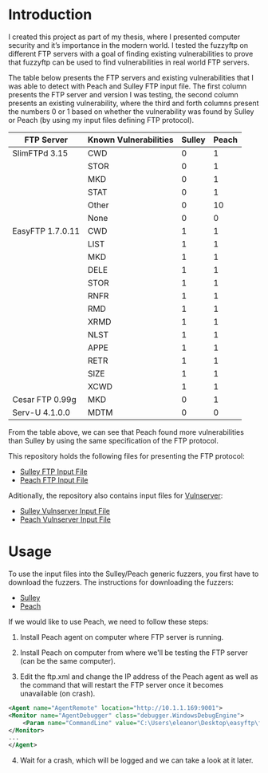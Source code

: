 Introduction
========

I created this project as part of my thesis, where I presented computer security
and it’s importance in the modern world. I tested the fuzzyftp on different FTP
servers with a goal of finding existing vulnerabilities to prove that fuzzyftp can
be used to find vulnerabilities in real world FTP servers. 

The table below presents the FTP servers and existing vulnerabilities that I was able 
to detect with Peach and Sulley FTP input file. The first column presents the FTP
server and version I was testing, the second column presents an existing vulnerability,
where the third and forth columns present the numbers 0 or 1 based on whether the 
vulnerability was found by Sulley or Peach (by using my input files defining FTP
protocol).


| FTP Server       | Known Vulnerabilities | Sulley | Peach |
| ---------------- | --------------------- | ------ | ----- |
| SlimFTPd 3.15    | CWD                   | 0      | 1     |
|                  | STOR                  | 0      | 1     |
|                  | MKD                   | 0      | 1     |
|                  | STAT                  | 0      | 1     |
|                  | Other                 | 0      | 10    |
|                  | None                  | 0      | 0     |
| EasyFTP 1.7.0.11 | CWD                   | 1      | 1     |
|                  | LIST                  | 1      | 1     |
|                  | MKD                   | 1      | 1     |
|                  | DELE                  | 1      | 1     |
|                  | STOR                  | 1      | 1     |
|                  | RNFR                  | 1      | 1     |
|                  | RMD                   | 1      | 1     |
|                  | XRMD                  | 1      | 1     |
|                  | NLST                  | 1      | 1     |
|                  | APPE                  | 1      | 1     |
|                  | RETR                  | 1      | 1     |
|                  | SIZE                  | 1      | 1     |
|                  | XCWD                  | 1      | 1     |
| Cesar FTP 0.99g  | MKD                   | 0      | 1     |
| Serv-U 4.1.0.0   | MDTM                  | 0      | 0     |

From the table above, we can see that Peach found more vulnerabilities than Sulley
by using the same specification of the FTP protocol.

This repository holds the following files for presenting the FTP protocol:
* [Sulley FTP Input File](https://github.com/dejanlukan/fuzzyftp/blob/master/sulley/ftp.py)
* [Peach  FTP Input File](https://github.com/dejanlukan/fuzzyftp/blob/master/peach/ftp.xml)

Aditionally, the repository also contains input files for [Vulnserver](http://www.thegreycorner.com/2010/12/introducing-vulnserver.html):
* [Sulley Vulnserver Input File](https://github.com/dejanlukan/fuzzyftp/blob/master/sulley/vulnserver.py)
* [Peach  Vulnserver Input File](https://github.com/dejanlukan/fuzzyftp/blob/master/peach/vulnserver.xml)


Usage 
========

To use the input files into the Sulley/Peach generic fuzzers, you first have to
download the fuzzers. The instructions for downloading the fuzzers:
* [Sulley](http://resources.infosecinstitute.com/sulley-fuzzing/)
* [Peach](http://peachfuzzer.com/v3/Installation.html)


If we would like to use Peach, we need to follow these steps:

1. Install Peach agent on computer where FTP server is running.

2. Install Peach on computer from where we'll be testing the FTP server (can be the same computer).

3. Edit the ftp.xml and change the IP address of the Peach agent as well as the command that will restart the FTP server once it becomes unavailable (on crash).

```xml
<Agent name="AgentRemote" location="http://10.1.1.169:9001">
<Monitor name="AgentDebugger" class="debugger.WindowsDebugEngine">
    <Param name="CommandLine" value="C:\Users\eleanor\Desktop\easyftp\ftpbasicsvr.exe /nontservice" />
</Monitor>
...
</Agent>
```
4. Wait for a crash, which will be logged and we can take a look at it later.


